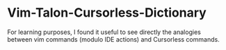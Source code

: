 # Vim-Talon-Cursorless-Dictionary
For learning purposes, I found it useful to see directly the analogies between vim commands (modulo IDE actions) and Cursorless commands.
